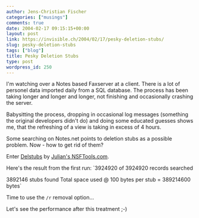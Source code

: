 ```yaml
---
author: Jens-Christian Fischer
categories: ["musings"]
comments: true
date: 2004-02-17 09:15:15+00:00
layout: post
link: https://invisible.ch/2004/02/17/pesky-deletion-stubs/
slug: pesky-deletion-stubs
tags: ["blog"]
title: Pesky Deletion Stubs
type: post
wordpress_id: 250
---
```


I'm watching over a Notes based Faxserver at a client. There is a lot of personel data imported daily from a SQL database. The process has been taking longer and longer and longer, not finishing and occasionally crashing the server.

Babysitting the process, dropping in occasional log messages (something the original developers didn't do) and doing some educated guesses shows me, that the refreshing of a view is taking in excess of 4 hours.

Some searching on Notes.net points to deletion stubs as a possible problem. Now - how to get rid of them?

Enter [Delstubs](https://www.nsftools.com/tools/delstubs.htm) by [Julian's NSFTools.com](https://www.nsftools.com/).

Here's the result from the first run:
`3924920 of 3924920 records searched

3892146 stubs found
Total space used @ 100 bytes per stub = 389214600 bytes`

Time to use the `/r` removal option...

Let's see the performance after this treatment ;-)
